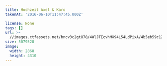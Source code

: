 ```yaml
---
title: Hochzeit Axel & Karo
takenAt: '2016-06-10T11:47:45.000Z'

license: None
tags: []
url: >-
  //images.ctfassets.net/bncv3c2gt878/4WlJTEcvhMX94L54LdPixA/4b5eb59c127f63e1de1fc6814af77fc8/hochzeit-axel--karo_27897057690_o
size: 5079520
image:
  width: 2868
  height: 4310
---
```

